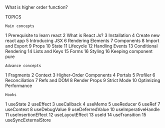 What is higher order function?

  TOPICS
	
	Main concepts
1	Prerequisite to learn react
2	What is React Js?
3	Installation
4	Create new react app
5	Introducing JSX
6	Rendering Elements
7	Components
8	Import and Export
9	Props
10	State
11	Lifecycle
12	Handling Events
13	Conditional Rendering
14	Lists and Keys
15	Forms
16	Styling
16	Keeping component pure
	
	Advance concepts
	
1	Fragments
2	Context
3	Higher-Order Components
4	Portals
5	Profiler
6	Reconciliation
7	Refs and DOM
8	Render Props
9	Strict Mode
10	Optimizing Performance
	
	Hooks
	
1	useState
2	useEffect
3	useCallback
4	useMemo
5	useReducer
6	useRef
7	useContext
8	useDebugValue
9	useDeferredValue
10 useImperativeHandle
11 useInsertionEffect
12 useLayoutEffect
13 useId
14 useTransition
15 useSyncExternalStore

